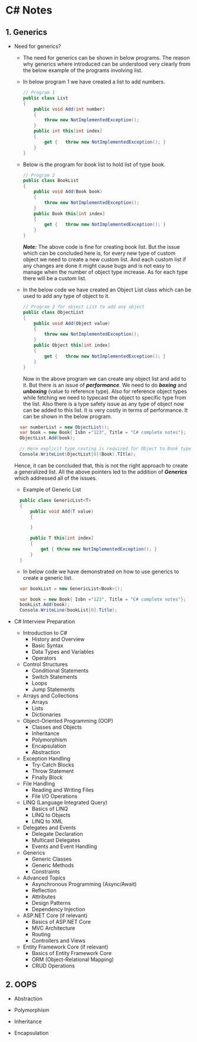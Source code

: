 # C# Notes

## 1. Generics

- Need for generics?
  - The need for generics can be shown in below programs. The reason why generics where introduced can be understood very clearly from the below example of the programs involving list.

  - In below program 1 we have created a list to add numbers.

    ```csharp
    // Program 1
    public class List
    {
        public void Add(int number)
        {
            throw new NotImplementedException();
        }
        public int this[int index]
        {
            get {   throw new NotImplementedException(); }    
        }
    }
    ```

  - Below is the program for book list to hold list of type book.

    ```csharp
    // Program 2 
    public class BookList
    {
        public void Add(Book book)
        {
            throw new NotImplementedException();
        }
        public Book this[int index]
        {
            get {   throw new NotImplementedException(); }    
        }
    }
    ```

    ___Note:___ The above code is fine for creating book list. But the issue which can be concluded here is, for every new type of custom object we need to create a new custom list. And each custom list if any changes are done it might cause bugs and is not easy to manage when the number of object type increase. As for each type there will be a custom list.

  - In the below code we have created an Object List class which can be used to add any type of object to it.

    ```csharp
    // Program 3 for object List to add any object
    public class ObjectList
    {
        public void Add(Object value)
        {
            throw new NotImplementedException();
        }
        public Object this[int index]
        {
            get {   throw new NotImplementedException(); }    
        }
    }
    ```

    Now in the above program we can create any object list and add to it. But there is an issue of ___performance___. We need to do ___boxing___ and ___unboxing___ (value to reference type). Also for reference object types while fetching we need to typecast the object to specific type from the list. Also there is a type safety issue as any type of object now can be added to this list. It is very costly in terms of performance. It can be shown in the below program.

  ```csharp
    var numberList = new ObjectList();
    var book = new Book{ Isbn ="123", Title = "C# complete notes"};
    ObjectList.Add(book);

    // Here explicit type casting is required for Object to Book type
    Console.WriteLint(OjectList[0](Book).TItle);
  ```

  Hence, it can be concluded that, this is not the right approach to create a generalized list. All the above pointers led to the addition of ___Generics___ which addressed all of the issues.

  - Example of Generic List

  ```csharp
    public class GenericList<T>
    {
        public void Add(T value)
        {

        }

        public T this[int index]
        {
            get { throw new NotImplementedException(); }
        }
    }
  ```

  - In below code we have demonstrated on how to use generics to create a generic list.

  ```csharp
    var bookList = new GenericList<Book>();

    var book = new Book{ Isbn ="123", Title = "C# complete notes"};
    bookList.Add(book);
    Console.WriteLine(bookList[0].Title);

  ```

- C# Interview Preparation
  - Introduction to C#
    - History and Overview
    - Basic Syntax
    - Data Types and Variables
    - Operators
  - Control Structures
    - Conditional Statements
    - Switch Statements
    - Loops
    - Jump Statements
  - Arrays and Collections
    - Arrays
    - Lists
    - Dictionaries
  - Object-Oriented Programming (OOP)
    - Classes and Objects
    - Inheritance
    - Polymorphism
    - Encapsulation
    - Abstraction
  - Exception Handling
    - Try-Catch Blocks
    - Throw Statement
    - Finally Block
  - File Handling
    - Reading and Writing Files
    - File I/O Operations
  - LINQ (Language Integrated Query)
    - Basics of LINQ
    - LINQ to Objects
    - LINQ to XML
  - Delegates and Events
    - Delegate Declaration
    - Multicast Delegates
    - Events and Event Handling
  - Generics
    - Generic Classes
    - Generic Methods
    - Constraints
  - Advanced Topics
    - Asynchronous Programming (Async/Await)
    - Reflection
    - Attributes
    - Design Patterns
    - Dependency Injection
  - ASP.NET Core (if relevant)
    - Basics of ASP.NET Core
    - MVC Architecture
    - Routing
    - Controllers and Views
  - Entity Framework Core (if relevant)
    - Basics of Entity Framework Core
    - ORM (Object-Relational Mapping)
    - CRUD Operations

## 2. OOPS 

- Abstraction

- Polymorphism

- Inheritance

- Encapsulation